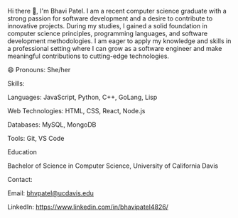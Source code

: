  Hi there 👋, I'm Bhavi Patel. I am a recent computer science graduate with a strong passion for software development 
and a desire to contribute to innovative projects. During my studies, I gained a solid 
foundation in computer science principles, programming languages, and software development 
methodologies. I am eager to apply my knowledge and skills in a professional setting where 
I can grow as a software engineer and make meaningful contributions to cutting-edge technologies.

 😄 Pronouns: She/her
 
Skills: 

Languages: JavaScript, Python, C++, GoLang, Lisp

Web Technologies: HTML, CSS, React, Node.js

Databases: MySQL, MongoDB

Tools: Git, VS Code

Education

Bachelor of Science in Computer Science, University of California Davis


Contact:

Email: bhvpatel@ucdavis.edu

LinkedIn: https://www.linkedin.com/in/bhavipatel4826/

